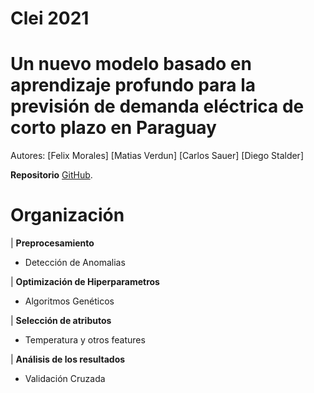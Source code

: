 # Clei 2021
#  Un nuevo modelo basado en aprendizaje profundo para la previsión de demanda eléctrica de corto plazo en Paraguay
Autores:
[Felix Morales]
[Matias Verdun]
[Carlos Sauer]
[Diego Stalder]

**Repositorio** [GitHub](https://github.com/DeepElectricForecastPY/Clei2021).



# Organización

| **Preprocesamiento**<ul><li> Detección de Anomalias </ul>
| **Optimización de Hiperparametros**<ul><li> Algoritmos Genéticos</ul>
| **Selección de atributos**<ul><li>Temperatura y otros features</ul>
| **Análisis de los resultados**<ul><li>Validación Cruzada</ul>

</ul>



